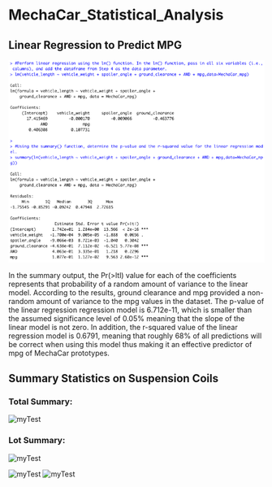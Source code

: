 # MechaCar_Statistical_Analysis

## Linear Regression to Predict MPG

![myTest](https://github.com/nfreeman19/MechaCar_Statistical_Analysis/blob/main/Images/Screen%20Shot%202021-10-15%20at%2012.42.27%20PM.png)

In the summary output, the Pr(>ltl) value for each of the coefficients represents that probability of a random amount of variance to the linear model. According to the results, ground clearance and mpg provided a non-random amount of variance to the mpg values in the dataset. The p-value of the linear regression regression model is 6.712e-11, which is smaller than the assumed significance level of 0.05% meaning that the slope of the linear model is not zero. In addition, the r-squared value of the linear regression model is 0.6791, meaning that roughly 68% of all predictions will be correct when using this model thus making it an effective predictor of mpg of MechaCar prototypes.

## Summary Statistics on Suspension Coils
### Total Summary:

![myTest]()

### Lot Summary:
![myTest]()

![myTest]()
![myTest]()
